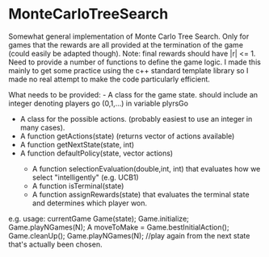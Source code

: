 # MonteCarloTreeSearch
Somewhat general implementation of Monte Carlo Tree Search. Only for games that the rewards are all provided at the termination of the game (could easily be adapted though).
Note: final rewards should have |r| <= 1. Need to provide a number of functions to define the game logic.
I made this mainly to get some practice using the c++ standard template library so I made no real attempt to make the code particularly efficient.

What needs to be provided:
	- A class for the game state. should include an integer denoting players go (0,1,...) in variable plyrsGo
  - A class for the possible actions. (probably easiest to use an integer in many cases).
  - A function getActions(state) (returns vector of actions available)
  - A function getNextState(state, int)
  - A function defaultPolicy(state, vector<int> actions)
	- A function selectionEvaluation(double,int, int) that evaluates how we select "intelligently" (e.g. UCB1)
	- A function isTerminal(state)
	- A function assignRewards(state) that evaluates the terminal state and determines which player won.

e.g. usage:
		currentGame Game(state);
		Game.initialize;
		Game.playNGames(N);
		A moveToMake = Game.bestInitialAction();
		Game.cleanUp();
		Game.playNGames(N); //play again from the next state that's actually been chosen.
